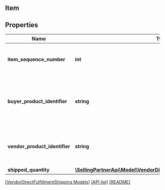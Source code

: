 ## Item

## Properties

Name | Type | Description | Notes
------------ | ------------- | ------------- | -------------
**item_sequence_number** | **int** | Item Sequence Number for the item. This must be the same value as sent in order for a given item. |
**buyer_product_identifier** | **string** | Buyer&#39;s Standard Identification Number (ASIN) of an item. Either buyerProductIdentifier or vendorProductIdentifier is required. | [optional]
**vendor_product_identifier** | **string** | The vendor selected product identification of the item. Should be the same as was sent in the purchase order, like SKU Number. | [optional]
**shipped_quantity** | [**\SellingPartnerApi\Model\VendorDirectFulfillmentShipping\ItemQuantity**](ItemQuantity.md) |  |

[[VendorDirectFulfillmentShipping Models]](../) [[API list]](../../Api) [[README]](../../../README.md)
